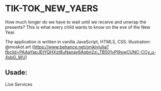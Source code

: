 # TIK-TOK_NEW_YAERS
How much longer do we have to wait until we receive and unwrap the presents? 
This is what every child wants to know on the eve of the New Year.

The application is written in vanilla JavaScript, HTML5, CSS. 
Illustration: @moskot.art (https://www.behance.net/onikiyjulia?fbclid=PAAaYapJEtYQHXzt8uNanay6Aqbn2zj_TB501vPl9swCUNC-CCy_u-4sbG_WU)

## Usade:
Live Services